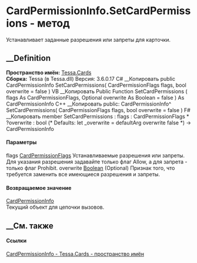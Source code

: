 # CardPermissionInfo.SetCardPermissions - метод
Устанавливает заданные разрешения или запреты для карточки.
## __Definition
 **Пространство имён:** [Tessa.Cards](N_Tessa_Cards.htm)  
 **Сборка:** Tessa (в Tessa.dll) Версия: 3.6.0.17
C# __Копировать
     public CardPermissionInfo SetCardPermissions(
    	CardPermissionFlags flags,
    	bool overwrite = false
    )
VB __Копировать
     Public Function SetCardPermissions ( 
    	flags As CardPermissionFlags,
    	Optional overwrite As Boolean = false
    ) As CardPermissionInfo
C++ __Копировать
     public:
    CardPermissionInfo^ SetCardPermissions(
    	CardPermissionFlags flags, 
    	bool overwrite = false
    )
F# __Копировать
     member SetCardPermissions : 
            flags : CardPermissionFlags * 
            ?overwrite : bool 
    (* Defaults:
            let _overwrite = defaultArg overwrite false
    *)
    -> CardPermissionInfo 
#### Параметры
flags [CardPermissionFlags](T_Tessa_Cards_CardPermissionFlags.htm)
     Устанавливаемые разрешения или запреты. Для указания разрешения задавайте только флаг Allow, а для запрета - только флаг Prohibit. 
overwrite [Boolean](https://learn.microsoft.com/dotnet/api/system.boolean)
(Optional)
    Признак того, что требуется заменить все имеющиеся разрешения и запреты.
#### Возвращаемое значение
[CardPermissionInfo](T_Tessa_Cards_CardPermissionInfo.htm)  
Текущий объект для цепочки вызовов.
##  __См. также
#### Ссылки
[CardPermissionInfo - ](T_Tessa_Cards_CardPermissionInfo.htm)
[Tessa.Cards - пространство имён](N_Tessa_Cards.htm)

